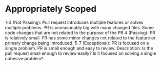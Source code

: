 # Appropriately Scoped

1-3 (Not Passing): Pull request introduces multiple features or solves multiple problems.
PR is unreasonably big with many changed files.
Some code changes that are not related to the purpose of the PR
4 (Passing): PR is relatively small.
PR has some minor changes not related to the feature or primary change being introduced.
5-7 (Exceptional): PR is focused on a single problem.
PR is small enough and easy to review.
Description: Is the pull request small enough to review easily?
Is it focused on solving a single cohesive problem?